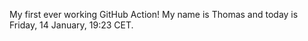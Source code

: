 My first ever working GitHub Action!
My name is Thomas and today is Friday, 14 January, 19:23 CET. 
